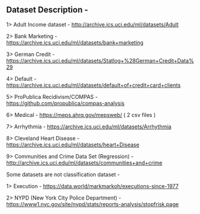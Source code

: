 
## Dataset Description - 

1> Adult Income dataset - http://archive.ics.uci.edu/ml/datasets/Adult

2> Bank Marketing - https://archive.ics.uci.edu/ml/datasets/bank+marketing

3> German Credit - https://archive.ics.uci.edu/ml/datasets/Statlog+%28German+Credit+Data%29

4> Default - https://archive.ics.uci.edu/ml/datasets/default+of+credit+card+clients


5> ProPublica Recidivism/COMPAS - https://github.com/propublica/compas-analysis

6> Medical - https://meps.ahrq.gov/mepsweb/ ( 2 csv files )

7> Arrhythmia - https://archive.ics.uci.edu/ml/datasets/Arrhythmia

8> Cleveland Heart Disease - https://archive.ics.uci.edu/ml/datasets/heart+Disease

9> Communities and Crime Data Set (Regression) - http://archive.ics.uci.edu/ml/datasets/communities+and+crime


Some datasets are not classification dataset -

1> Execution - https://data.world/markmarkoh/executions-since-1977

2> NYPD (New York City Police Department) - https://www1.nyc.gov/site/nypd/stats/reports-analysis/stopfrisk.page



